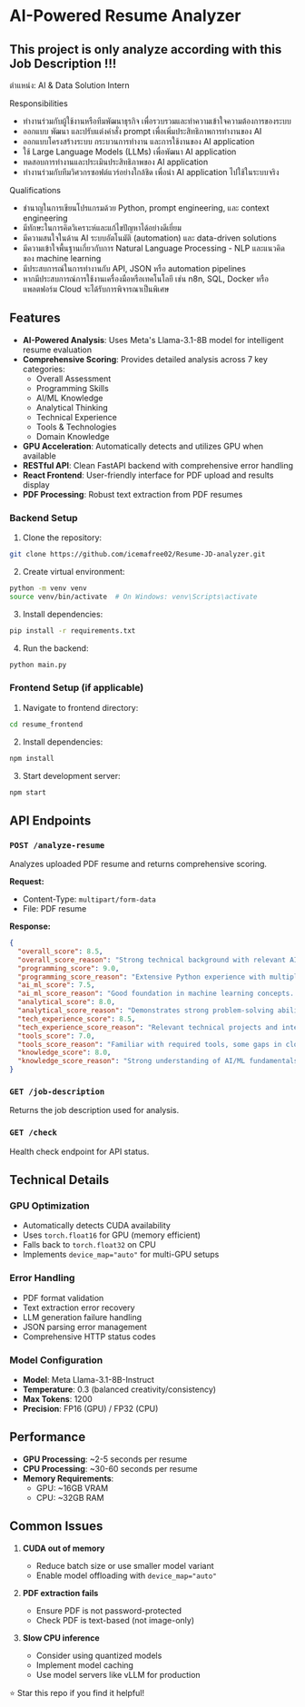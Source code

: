 # AI-Powered Resume Analyzer

## This project is only analyze according with this Job Description !!!

ตำแหน่ง: AI & Data Solution Intern

Responsibilities
- ทำงานร่วมกับผู้ใช้งานหรือทีมพัฒนาธุรกิจ เพื่อรวบรวมและทำความเข้าใจความต้องการของระบบ
- ออกแบบ พัฒนา และปรับแต่งคำสั่ง prompt เพื่อเพิ่มประสิทธิภาพการทำงานของ AI
- ออกแบบโครงสร้างระบบ กระบวนการทำงาน และการใช้งานของ AI application
- ใช้ Large Language Models (LLMs) เพื่อพัฒนา AI application
- ทดสอบการทำงานและประเมินประสิทธิภาพของ AI application
- ทำงานร่วมกับทีมวิศวกรซอฟต์แวร์อย่างใกล้ชิด เพื่อนำ AI application ไปใช้ในระบบจริง

Qualifications
- ชำนาญในการเขียนโปรแกรมด้วย Python, prompt engineering, และ context engineering
- มีทักษะในการคิดวิเคราะห์และแก้ไขปัญหาได้อย่างดีเยี่ยม
- มีความสนใจในด้าน AI ระบบอัตโนมัติ (automation) และ data-driven solutions
- มีความเข้าใจพื้นฐานเกี่ยวกับการ Natural Language Processing - NLP และแนวคิดของ machine learning
- มีประสบการณ์ในการทำงานกับ API, JSON หรือ automation pipelines
- หากมีประสบการณ์การใช้งานเครื่องมือหรือเทคโนโลยี เช่น n8n, SQL, Docker หรือ แพลตฟอร์ม Cloud จะได้รับการพิจารณาเป็นพิเศษ

## Features

- **AI-Powered Analysis**: Uses Meta's Llama-3.1-8B model for intelligent resume evaluation
- **Comprehensive Scoring**: Provides detailed analysis across 7 key categories:
  - Overall Assessment
  - Programming Skills
  - AI/ML Knowledge
  - Analytical Thinking
  - Technical Experience
  - Tools & Technologies
  - Domain Knowledge
- **GPU Acceleration**: Automatically detects and utilizes GPU when available
- **RESTful API**: Clean FastAPI backend with comprehensive error handling
- **React Frontend**: User-friendly interface for PDF upload and results display
- **PDF Processing**: Robust text extraction from PDF resumes

### Backend Setup

1. Clone the repository:
```bash
git clone https://github.com/icemafree02/Resume-JD-analyzer.git
```

2. Create virtual environment:
```bash
python -m venv venv
source venv/bin/activate  # On Windows: venv\Scripts\activate
```

3. Install dependencies:
```bash
pip install -r requirements.txt
```

4. Run the backend:
```bash
python main.py
```

### Frontend Setup (if applicable)

1. Navigate to frontend directory:
```bash
cd resume_frontend
```

2. Install dependencies:
```bash
npm install
```

3. Start development server:
```bash
npm start
```

## API Endpoints

### `POST /analyze-resume`
Analyzes uploaded PDF resume and returns comprehensive scoring.

**Request:**
- Content-Type: `multipart/form-data`
- File: PDF resume

**Response:**
```json
{
  "overall_score": 8.5,
  "overall_score_reason": "Strong technical background with relevant AI/ML experience...",
  "programming_score": 9.0,
  "programming_score_reason": "Extensive Python experience with multiple frameworks...",
  "ai_ml_score": 7.5,
  "ai_ml_score_reason": "Good foundation in machine learning concepts...",
  "analytical_score": 8.0,
  "analytical_score_reason": "Demonstrates strong problem-solving abilities...",
  "tech_experience_score": 8.5,
  "tech_experience_score_reason": "Relevant technical projects and internships...",
  "tools_score": 7.0,
  "tools_score_reason": "Familiar with required tools, some gaps in cloud platforms...",
  "knowledge_score": 8.0,
  "knowledge_score_reason": "Strong understanding of AI/ML fundamentals..."
}
```

### `GET /job-description`
Returns the job description used for analysis.

### `GET /check`
Health check endpoint for API status.

## Technical Details

### GPU Optimization
- Automatically detects CUDA availability
- Uses `torch.float16` for GPU (memory efficient)
- Falls back to `torch.float32` on CPU
- Implements `device_map="auto"` for multi-GPU setups

### Error Handling
- PDF format validation
- Text extraction error recovery
- LLM generation failure handling
- JSON parsing error management
- Comprehensive HTTP status codes

### Model Configuration
- **Model**: Meta Llama-3.1-8B-Instruct
- **Temperature**: 0.3 (balanced creativity/consistency)
- **Max Tokens**: 1200
- **Precision**: FP16 (GPU) / FP32 (CPU)

## Performance

- **GPU Processing**: ~2-5 seconds per resume
- **CPU Processing**: ~30-60 seconds per resume
- **Memory Requirements**: 
  - GPU: ~16GB VRAM
  - CPU: ~32GB RAM

## Common Issues

1. **CUDA out of memory**
   - Reduce batch size or use smaller model variant
   - Enable model offloading with `device_map="auto"`

2. **PDF extraction fails**
   - Ensure PDF is not password-protected
   - Check PDF is text-based (not image-only)

3. **Slow CPU inference**
   - Consider using quantized models
   - Implement model caching
   - Use model servers like vLLM for production

⭐ Star this repo if you find it helpful!